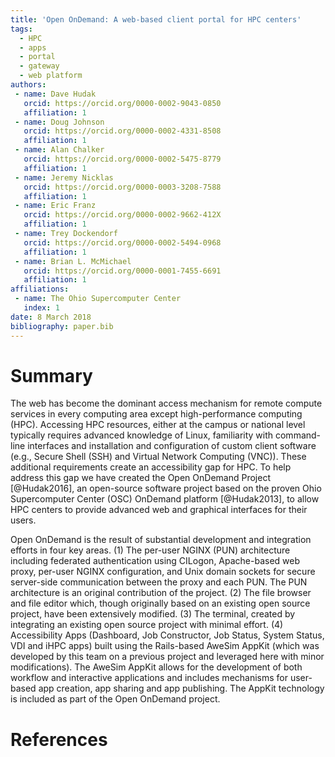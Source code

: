 ```yaml
---
title: 'Open OnDemand: A web-based client portal for HPC centers'
tags:
  - HPC
  - apps
  - portal
  - gateway
  - web platform
authors:
 - name: Dave Hudak
   orcid: https://orcid.org/0000-0002-9043-0850
   affiliation: 1
 - name: Doug Johnson
   orcid: https://orcid.org/0000-0002-4331-8508
   affiliation: 1
 - name: Alan Chalker
   orcid: https://orcid.org/0000-0002-5475-8779
   affiliation: 1
 - name: Jeremy Nicklas
   orcid: https://orcid.org/0000-0003-3208-7588
   affiliation: 1
 - name: Eric Franz
   orcid: https://orcid.org/0000-0002-9662-412X
   affiliation: 1
 - name: Trey Dockendorf
   orcid: https://orcid.org/0000-0002-5494-0968
   affiliation: 1
 - name: Brian L. McMichael
   orcid: https://orcid.org/0000-0001-7455-6691
   affiliation: 1
affiliations:
 - name: The Ohio Supercomputer Center
   index: 1
date: 8 March 2018
bibliography: paper.bib
---
```


# Summary

The web has become the dominant access mechanism for remote compute services in
every computing area except high-performance computing (HPC). Accessing HPC
resources, either at the campus or national level typically requires advanced
knowledge of Linux, familiarity with command-line interfaces and installation
and configuration of custom client software (e.g., Secure Shell (SSH) and
Virtual Network Computing (VNC)). These additional requirements create an
accessibility gap for HPC. To help address this gap we have created the Open
OnDemand Project [@Hudak2016], an open-source software project based on the
proven Ohio Supercomputer Center (OSC) OnDemand platform [@Hudak2013], to allow
HPC centers to provide advanced web and graphical interfaces for their users.

Open OnDemand is the result of substantial development and integration efforts
in four key areas. (1) The per-user NGINX (PUN) architecture including
federated authentication using CILogon, Apache-based web proxy, per-user NGINX
configuration, and Unix domain sockets for secure server-side communication
between the proxy and each PUN. The PUN architecture is an original
contribution of the project. (2) The file browser and file editor which, though
originally based on an existing open source project, have been extensively
modified. (3) The terminal, created by integrating an existing open source
project with minimal effort. (4) Accessibility Apps (Dashboard, Job
Constructor, Job Status, System Status, VDI and iHPC apps) built using the
Rails-based AweSim AppKit (which was developed by this team on a previous
project and leveraged here with minor modifications). The AweSim AppKit allows
for the development of both workflow and interactive applications and includes
mechanisms for user-based app creation, app sharing and app publishing. The
AppKit technology is included as part of the Open OnDemand project.

# References
